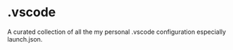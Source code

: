 # .vscode
A curated collection of all the my personal .vscode configuration especially launch.json.
